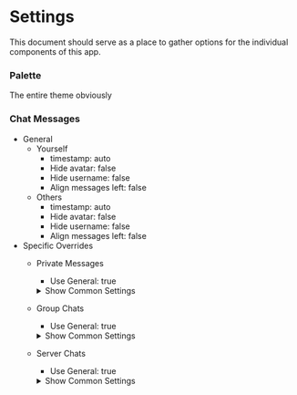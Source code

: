 # Settings

This document should serve as a place to gather options for the individual components of this app.

### Palette

The entire theme obviously

### Chat Messages

- General
	- Yourself
		- timestamp: auto
		- Hide avatar: false
		- Hide username: false
		- Align messages left: false
	- Others
		- timestamp: auto
		- Hide avatar: false
		- Hide username: false
		- Align messages left: false
- Specific Overrides
	- Private Messages
		- Use General: true
	    <details>
	    <summary>Show Common Settings</summary>

		- Yourself
			- timestamp: auto
			- Hide avatar: false
			- Hide username: false
			- Align messages left: false
		- Others
			- timestamp: auto
			- Hide avatar: false
			- Hide username: false
			- Align messages left: false

	    </details>

	- Group Chats
		- Use General: true
	    <details>
	    <summary>Show Common Settings</summary>

		- Yourself
			- timestamp: auto
			- Hide avatar: false
			- Hide username: false
			- Align messages left: false
		- Others
			- timestamp: auto
			- Hide avatar: false
			- Hide username: false
			- Align messages left: false

	    </details>

	- Server Chats
		- Use General: true
	    <details>
	    <summary>Show Common Settings</summary>

		- Yourself
			- timestamp: auto
			- Hide avatar: false
			- Hide username: false
			- Align messages left: false
		- Others
			- timestamp: auto
			- Hide avatar: false
			- Hide username: false
			- Align messages left: false

	    </details>